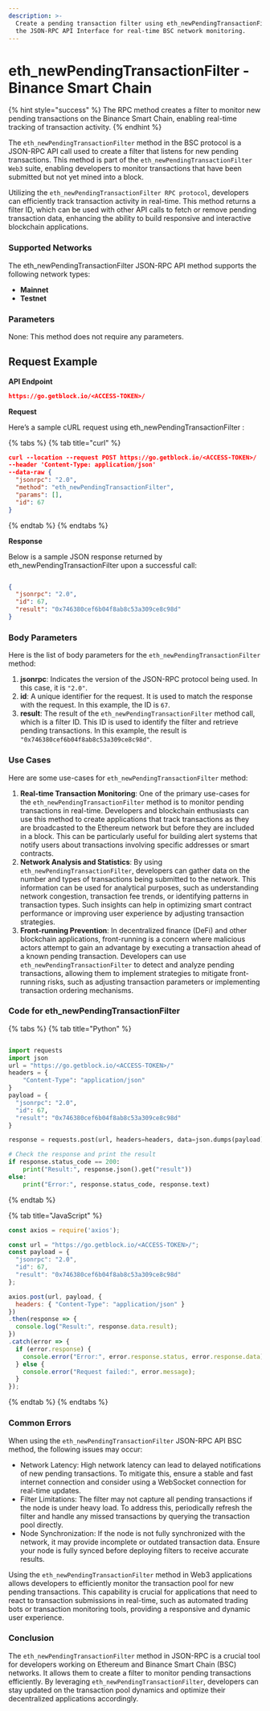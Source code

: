 ```yaml
---
description: >-
  Create a pending transaction filter using eth_newPendingTransactionFilter in
  the JSON-RPC API Interface for real-time BSC network monitoring.
---
```


# eth\_newPendingTransactionFilter - Binance Smart Chain

{% hint style="success" %}
The RPC method creates a filter to monitor new pending transactions on the Binance Smart Chain, enabling real-time tracking of transaction activity.
{% endhint %}

The `eth_newPendingTransactionFilter` method in the BSC protocol is a JSON-RPC API call used to create a filter that listens for new pending transactions. This method is part of the `eth_newPendingTransactionFilter Web3` suite, enabling developers to monitor transactions that have been submitted but not yet mined into a block.

Utilizing the `eth_newPendingTransactionFilter RPC protocol`, developers can efficiently track transaction activity in real-time. This method returns a filter ID, which can be used with other API calls to fetch or remove pending transaction data, enhancing the ability to build responsive and interactive blockchain applications.

### Supported Networks

The eth\_newPendingTransactionFilter JSON-RPC API method supports the following network types:

* **Mainnet**
* **Testnet**

### Parameters

None: This method does not require any parameters.

## Request Example

**API Endpoint**

```json
https://go.getblock.io/<ACCESS-TOKEN>/
```

**Request**

Here’s a sample cURL request using eth\_newPendingTransactionFilter :

{% tabs %}
{% tab title="curl" %}
```json
curl --location --request POST https://go.getblock.io/<ACCESS-TOKEN>/
--header 'Content-Type: application/json' 
--data-raw {
  "jsonrpc": "2.0",
  "method": "eth_newPendingTransactionFilter",
  "params": [],
  "id": 67
}
```
{% endtab %}
{% endtabs %}

**Response**

Below is a sample JSON response returned by eth\_newPendingTransactionFilter upon a successful call:

```json

{
  "jsonrpc": "2.0",
  "id": 67,
  "result": "0x746380cef6b04f8ab8c53a309ce8c98d"
}

```

### Body Parameters

Here is the list of body parameters for the `eth_newPendingTransactionFilter` method:

1. **jsonrpc**: Indicates the version of the JSON-RPC protocol being used. In this case, it is `"2.0"`.
2. **id**: A unique identifier for the request. It is used to match the response with the request. In this example, the ID is `67`.
3. **result**: The result of the `eth_newPendingTransactionFilter` method call, which is a filter ID. This ID is used to identify the filter and retrieve pending transactions. In this example, the result is `"0x746380cef6b04f8ab8c53a309ce8c98d"`.

### Use Cases

Here are some use-cases for `eth_newPendingTransactionFilter` method:

1. **Real-time Transaction Monitoring**: One of the primary use-cases for the `eth_newPendingTransactionFilter` method is to monitor pending transactions in real-time. Developers and blockchain enthusiasts can use this method to create applications that track transactions as they are broadcasted to the Ethereum network but before they are included in a block. This can be particularly useful for building alert systems that notify users about transactions involving specific addresses or smart contracts.
2. **Network Analysis and Statistics**: By using `eth_newPendingTransactionFilter`, developers can gather data on the number and types of transactions being submitted to the network. This information can be used for analytical purposes, such as understanding network congestion, transaction fee trends, or identifying patterns in transaction types. Such insights can help in optimizing smart contract performance or improving user experience by adjusting transaction strategies.
3. **Front-running Prevention**: In decentralized finance (DeFi) and other blockchain applications, front-running is a concern where malicious actors attempt to gain an advantage by executing a transaction ahead of a known pending transaction. Developers can use `eth_newPendingTransactionFilter` to detect and analyze pending transactions, allowing them to implement strategies to mitigate front-running risks, such as adjusting transaction parameters or implementing transaction ordering mechanisms.

### Code for eth\_newPendingTransactionFilter

{% tabs %}
{% tab title="Python" %}
```python

import requests
import json
url = "https://go.getblock.io/<ACCESS-TOKEN>/"
headers = {
    "Content-Type": "application/json"
}
payload = {
  "jsonrpc": "2.0",
  "id": 67,
  "result": "0x746380cef6b04f8ab8c53a309ce8c98d"
}

response = requests.post(url, headers=headers, data=json.dumps(payload))

# Check the response and print the result
if response.status_code == 200:
    print("Result:", response.json().get("result"))
else:
    print("Error:", response.status_code, response.text)

```
{% endtab %}

{% tab title="JavaScript" %}
```javascript
const axios = require('axios');

const url = "https://go.getblock.io/<ACCESS-TOKEN>/";
const payload = {
  "jsonrpc": "2.0",
  "id": 67,
  "result": "0x746380cef6b04f8ab8c53a309ce8c98d"
};

axios.post(url, payload, {
  headers: { "Content-Type": "application/json" }
})
.then(response => {
  console.log("Result:", response.data.result);
})
.catch(error => {
  if (error.response) {
    console.error("Error:", error.response.status, error.response.data);
  } else {
    console.error("Request failed:", error.message);
  }
});
```
{% endtab %}
{% endtabs %}

### Common Errors

When using the `eth_newPendingTransactionFilter` JSON-RPC API BSC method, the following issues may occur:

* Network Latency: High network latency can lead to delayed notifications of new pending transactions. To mitigate this, ensure a stable and fast internet connection and consider using a WebSocket connection for real-time updates.
* Filter Limitations: The filter may not capture all pending transactions if the node is under heavy load. To address this, periodically refresh the filter and handle any missed transactions by querying the transaction pool directly.
* Node Synchronization: If the node is not fully synchronized with the network, it may provide incomplete or outdated transaction data. Ensure your node is fully synced before deploying filters to receive accurate results.

Using the `eth_newPendingTransactionFilter` method in Web3 applications allows developers to efficiently monitor the transaction pool for new pending transactions. This capability is crucial for applications that need to react to transaction submissions in real-time, such as automated trading bots or transaction monitoring tools, providing a responsive and dynamic user experience.

### Conclusion

The `eth_newPendingTransactionFilter` method in JSON-RPC is a crucial tool for developers working on Ethereum and Binance Smart Chain (BSC) networks. It allows them to create a filter to monitor pending transactions efficiently. By leveraging `eth_newPendingTransactionFilter`, developers can stay updated on the transaction pool dynamics and optimize their decentralized applications accordingly.
